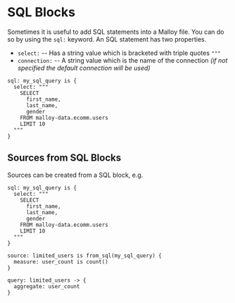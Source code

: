 # SQL Blocks

Sometimes it is useful to add SQL statements into a Malloy file. You can do so by using the `sql:` keyword.
An SQL statement has two properties.

* `select:` -- Has a string value which is bracketed with triple quotes `"""`
* `connection:` -- A string value which is the name of the connection
   _(if not specified the default connection will be used)_


<!---
 DISABLED BECAUSE IT GETS AN ERROR IN NPM RUN DOCS-BUILD
 ```malloy
 --! {"isRunnable": true, "showAs":"html", "runMode": "auto", "size": "large", "sqlBlockName": "my_sql_query" }
-->
```malloy
sql: my_sql_query is {
  select: """
    SELECT
      first_name,
      last_name,
      gender
    FROM malloy-data.ecomm.users
    LIMIT 10
  """
}
```

## Sources from SQL Blocks

Sources can be created from a SQL block, e.g.

<!---
 DISABLED BECAUSE IT GETS AN ERROR IN NPM RUN DOCS-BUILD
 ```malloy
 --! {"isRunnable": true, "showAs":"json", "runMode": "auto", "size": "large" }
-->
```malloy
sql: my_sql_query is {
  select: """
    SELECT
      first_name,
      last_name,
      gender
    FROM malloy-data.ecomm.users
    LIMIT 10
  """
}

source: limited_users is from_sql(my_sql_query) {
  measure: user_count is count()
}

query: limited_users -> {
  aggregate: user_count
}
```
